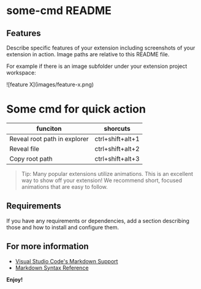 # some-cmd README

## Features

Describe specific features of your extension including screenshots of your extension in action. Image paths are relative to this README file.

For example if there is an image subfolder under your extension project workspace:

\!\[feature X\]\(images/feature-x.png\)

# Some cmd for quick action

| funciton                     | shorcuts         |
| ---------------------------- | ---------------- |
| Reveal root path in explorer | ctrl+shift+alt+1 |
| Reveal file                  | ctrl+shift+alt+2 |
| Copy root path               | ctrl+shift+alt+3 |

> Tip: Many popular extensions utilize animations. This is an excellent way to show off your extension! We recommend short, focused animations that are easy to follow.

## Requirements

If you have any requirements or dependencies, add a section describing those and how to install and configure them.


## For more information

* [Visual Studio Code&#39;s Markdown Support](http://code.visualstudio.com/docs/languages/markdown)
* [Markdown Syntax Reference](https://help.github.com/articles/markdown-basics/)

**Enjoy!**
